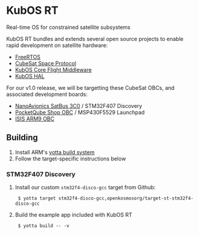 # KubOS RT
Real-time OS for constrained satellite subsystems

KubOS RT bundles and extends several open source projects to enable rapid
development on satellite hardware:

* [FreeRTOS](http://freertos.org)
* [CubeSat Space Protocol](http://github.com/GOMspace/libcsp)
* [KubOS Core Flight Middleware](http://github.com/openkosmosorg/kubos-core)
* [KubOS HAL](http://github.com/openkosmosorg/kubos-hal)

For our v1.0 release, we will be targetting these CubeSat OBCs, and associated development boards:

* [NanoAvionics SatBus 3C0](http://n-avionics.com/command-service-modules) / STM32F407 Discovery
* [PocketQube Shop OBC](http://www.pocketqubeshop.com/hardware/on-board-computer) / MSP430F5529 Launchpad
* [ISIS ARM9 OBC](http://www.cubesatshop.com/index.php?page=shop.product_details&flypage=flypage.tpl&product_id=119&category_id=8&option=com_virtuemart&Itemid=75&vmcchk=1&Itemid=75)

## Building

1. Install ARM's [yotta build system](http://yottadocs.mbed.com/#installing)
2. Follow the target-specific instructions below

### STM32F407 Discovery

1. Install our custom `stm32f4-disco-gcc` target from Github:

        $ yotta target stm32f4-disco-gcc,openkosmosorg/target-st-stm32f4-disco-gcc

2. Build the example app included with KubOS RT

        $ yotta build -- -v

